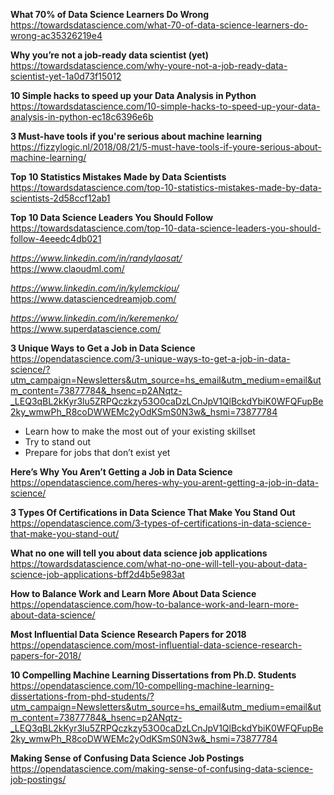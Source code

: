 
__What 70% of Data Science Learners Do Wrong__  
https://towardsdatascience.com/what-70-of-data-science-learners-do-wrong-ac35326219e4  

__Why you’re not a job-ready data scientist (yet)__  
https://towardsdatascience.com/why-youre-not-a-job-ready-data-scientist-yet-1a0d73f15012  

__10 Simple hacks to speed up your Data Analysis in Python__  
https://towardsdatascience.com/10-simple-hacks-to-speed-up-your-data-analysis-in-python-ec18c6396e6b

__3 Must-have tools if you're serious about machine learning__
https://fizzylogic.nl/2018/08/21/5-must-have-tools-if-youre-serious-about-machine-learning/

__Top 10 Statistics Mistakes Made by Data Scientists__  
https://towardsdatascience.com/top-10-statistics-mistakes-made-by-data-scientists-2d58ccf12ab1

__Top 10 Data Science Leaders You Should Follow__  
https://towardsdatascience.com/top-10-data-science-leaders-you-should-follow-4eeedc4db021  

  *https://www.linkedin.com/in/randylaosat/*  
  https://www.claoudml.com/
  
  *https://www.linkedin.com/in/kylemckiou/*  
  https://www.datasciencedreamjob.com/

  *https://www.linkedin.com/in/keremenko/*  
  https://www.superdatascience.com/


__3 Unique Ways to Get a Job in Data Science__  
https://opendatascience.com/3-unique-ways-to-get-a-job-in-data-science/?utm_campaign=Newsletters&utm_source=hs_email&utm_medium=email&utm_content=73877784&_hsenc=p2ANqtz-_LEQ3qBL2kKyr3lu5ZRPQczkzy53O0caDzLCnJpV1QlBckdYbiK0WFQFupBe2ky_wmwPh_R8coDWWEMc2yOdKSmS0N3w&_hsmi=73877784  


-    Learn how to make the most out of your existing skillset  
-    Try to stand out  
-    Prepare for jobs that don’t exist yet 

__Here’s Why You Aren’t Getting a Job in Data Science__    
https://opendatascience.com/heres-why-you-arent-getting-a-job-in-data-science/  

__3 Types Of Certifications in Data Science That Make You Stand Out__  
https://opendatascience.com/3-types-of-certifications-in-data-science-that-make-you-stand-out/  

__What no one will tell you about data science job applications__  
https://towardsdatascience.com/what-no-one-will-tell-you-about-data-science-job-applications-bff2d4b5e983at   

__How to Balance Work and Learn More About Data Science__  
https://opendatascience.com/how-to-balance-work-and-learn-more-about-data-science/  

__Most Influential Data Science Research Papers for 2018__  
https://opendatascience.com/most-influential-data-science-research-papers-for-2018/  

__10 Compelling Machine Learning Dissertations from Ph.D. Students__  
https://opendatascience.com/10-compelling-machine-learning-dissertations-from-phd-students/?utm_campaign=Newsletters&utm_source=hs_email&utm_medium=email&utm_content=73877784&_hsenc=p2ANqtz-_LEQ3qBL2kKyr3lu5ZRPQczkzy53O0caDzLCnJpV1QlBckdYbiK0WFQFupBe2ky_wmwPh_R8coDWWEMc2yOdKSmS0N3w&_hsmi=73877784  
  

__Making Sense of Confusing Data Science Job Postings__
https://opendatascience.com/making-sense-of-confusing-data-science-job-postings/




   
